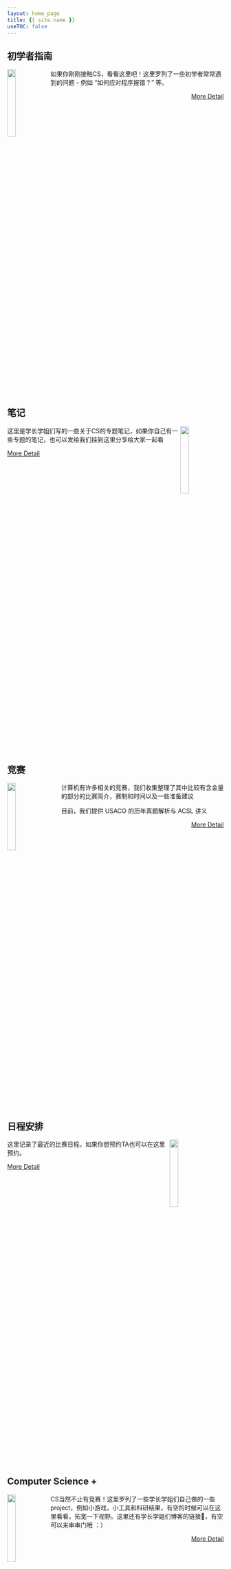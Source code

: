```yaml
---
layout: home_page
title: {{ site.name }}
useTOC: false
---
```


## 初学者指南
<img class="mainPage-img" src="{{ site.baseurl }}/assets/toBeginners.svg" height="20%" width="20%" style="float: left"/>

<p>如果你刚刚接触CS，看看这里吧！这里罗列了一些初学者常常遇到的问题 - 例如 “如何应对程序报错？” 等。</p>

<!--<div class="main-button" style="float: right" onClick="window.location.href='{{ site.baseurl }}/secondary-pages/2021/01/31/To-Beginners.html'">More Detail</div>-->
<a class="main-btn" href="{{ site.baseurl }}/secondary-pages/2021/01/31/To-Beginners.html" style="float: right;">More Detail</a>
<div style="clear: both"/>

## 笔记
<div style="clear: both"></div>

<img class="mainPage-img" src="{{ site.baseurl }}/assets/notes.svg" height="20%" width="20%" style="float: right"/>
<p>这里是学长学姐们写的一些关于CS的专题笔记，如果你自己有一些专题的笔记，也可以发给我们挂到这里分享给大家一起看</p>
<!--<div class="main-button" style="float: left" onClick="window.location.href='{{ site.baseurl }}/secondary-pages/2021/03/04/notes.html'">More Detail</div>-->
<a class="main-btn" href="{{ site.baseurl }}/secondary-pages/2021/03/04/notes.html" style="float: left;">More Detail</a>
<div style="clear: both"/>

## 竞赛
<img class="mainPage-img" src="{{ site.baseurl }}/assets/competition.svg" height="20%" width="20%" style="float: left; padding-right: 25px"/>
<p>计算机有许多相关的竞赛，我们收集整理了其中比较有含金量的部分的比赛简介，赛制和时间以及一些准备建议</p>
<p>目前，我们提供 USACO 的历年真题解析与 ACSL 讲义</p>
<!--<div class="main-button" style="float: right" onClick="window.location.href='{{ site.baseurl }}/secondary-pages/2021/01/26/Competitions.html'">More Detail</div>-->
<a class="main-btn" href="{{ site.baseurl }}/secondary-pages/2021/01/26/Competitions.html" style="float: right;">More Detail</a>
<div style="clear: both"/>

## 日程安排
<img class="mainPage-img" src="{{ site.baseurl }}/assets/meetTA.svg" height="20%" width="20%" style="float: right; padding-right: 25px"/>
<p>这里记录了最近的比赛日程。如果你想预约TA也可以在这里预约。</p>
<!--<div class="main-button" style="float: left" onClick="window.location.href='{{ site.baseurl }}/secondary-pages/2021/01/26/Schedule.html'">More Detail</div>-->
<a class="main-btn" href="{{ site.baseurl }}/secondary-pages/2021/01/26/Schedule.html" style="float: left;">More Detail</a>
<div style="clear: both"/>

## Computer Science +
<div style="clear: both"></div>
<img class="mainPage-img" src="{{ site.baseurl }}/assets/globe.svg" height="20%" width="20%" style="float: left"/>
<p>CS当然不止有竞赛！这里罗列了一些学长学姐们自己做的一些project，例如小游戏，小工具和科研结果，有空的时候可以在这里看看，拓宽一下视野。这里还有学长学姐们博客的链接🔗，有空可以来串串门哦 ：）</p>
<!--<div class="main-button" style="float: right" 
onClick="window.location.href='{{ site.baseurl }}/secondary-pages/2021/01/26/Computer-Science+.html'">More Detail</div>-->
<a class="main-btn" href="{{ site.baseurl }}/secondary-pages/2021/01/26/Computer-Science+.html" style="float:right">More Detail</a>
<div style="clear: both"></div>
